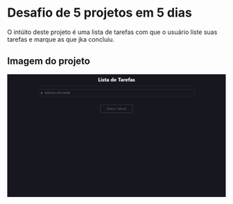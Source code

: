 # Desafio de 5 projetos em 5 dias 

O intúito deste projeto é uma lista de tarefas com que o usuário liste suas tarefas e marque as que jka concluiu.

## Imagem do projeto
![Imagem](./public/react-app.png)



